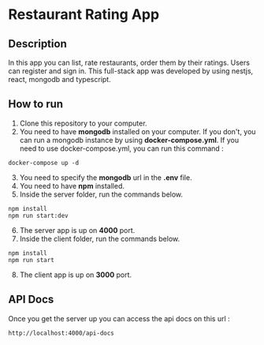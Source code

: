# Restaurant Rating App

## Description

In this app you can list, rate restaurants, order them by their ratings. Users can register and sign in. This full-stack app was developed by using nestjs, react, mongodb and typescript.

## How to run
1. Clone this repository to your computer.
2. You need to have **mongodb** installed on your computer. If you don't, you can run a mongodb instance by using **docker-compose.yml**. 
If you need to use docker-compose.yml, you can run this command :
```
docker-compose up -d
```
3. You need to specify the **mongodb** url in the **.env** file.
4. You need to have **npm** installed. 
5. Inside the server folder, run the commands below.
```
npm install
npm run start:dev
```
6. The server app is up on **4000** port.
7. Inside the client folder, run the commands below.
```
npm install
npm run start
```
8. The client app is up on **3000** port.

## API Docs
Once you get the server up you can access the api docs on this url : 

```
http://localhost:4000/api-docs
```
